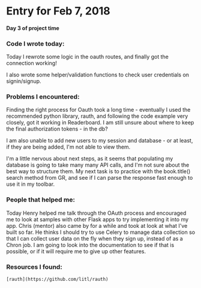 # Entry for Feb 7, 2018

#### Day 3 of project time

### Code I wrote today:

Today I rewrote some logic in the oauth routes, and finally got the connection working!

I also wrote some helper/validation functions to check user credentials on
signin/signup.

### Problems I encountered:

Finding the right process for Oauth took a long time - eventually I used the
recommended python library, rauth, and following the code example very closely,
got it working in Readerboard.  I am still unsure about where to keep the final
authorization tokens - in the db?

I am also unable to add new users to my session and database - or at least,
if they are being added, I'm not able to view them.

I'm a little nervous about next steps, as it seems that populating my database is
going to take many many API calls, and I'm not sure about the best way to
structure them.  My next task is to practice with the book.title() search method
from GR, and see if I can parse the response fast enough to use it in my toolbar.

### People that helped me:

Today Henry helped me talk through the OAuth process and encouraged me to look at
samples with other Flask apps to try implementing it into my app.  Chris (mentor)
also came by for a while and took at look at what I've built so far.  He thinks I
should try to use Celery to manage data collection so that I can collect user data
on the fly when they sign up, instead of as a Chron job.  I am going to look into the documentation to see if that is possible, or if it will require me to give up
other features.

### Resources I found:

    [rauth](https://github.com/litl/rauth)

